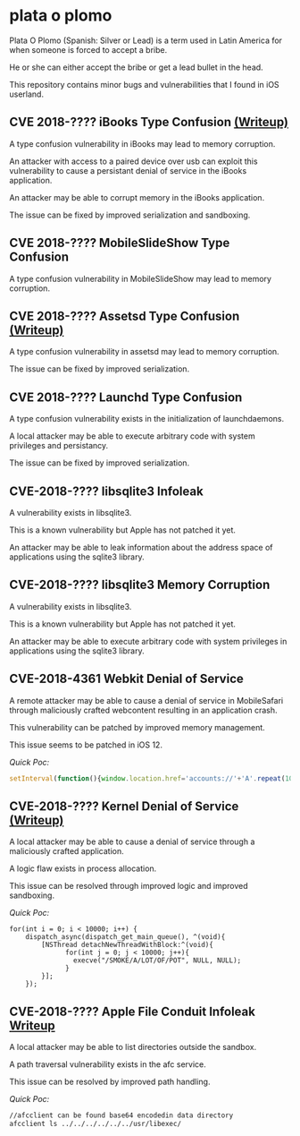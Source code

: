 # plata o plomo
Plata O Plomo (Spanish: Silver or Lead) is a term used in Latin America for when someone is forced to accept a bribe.

He or she can either accept the bribe or get a lead bullet in the head.

This repository contains minor bugs and vulnerabilities that I found in iOS userland.

## CVE 2018-???? iBooks Type Confusion [(Writeup)](writeups/ibooks.md)
A type confusion vulnerability in iBooks may lead to memory corruption.

An attacker with access to a paired device over usb can exploit this vulnerability to cause a persistant denial of service in the iBooks application.

An attacker may be able to corrupt memory in the iBooks application.

The issue can be fixed by improved serialization and sandboxing.

## CVE 2018-???? MobileSlideShow Type Confusion 
A type confusion vulnerability in MobileSlideShow may lead to memory corruption.

## CVE 2018-???? Assetsd Type Confusion [(Writeup)](writeups/assetsd.md)
A type confusion vulnerability in assetsd may lead to memory corruption.

The issue can be fixed by improved serialization.

## CVE 2018-???? Launchd Type Confusion 
A type confusion vulnerability exists in the initialization of launchdaemons.

A local attacker may be able to execute arbitrary code with system privileges and persistancy.

The issue can be fixed by improved serialization.

## CVE-2018-???? libsqlite3 Infoleak
A vulnerability exists in libsqlite3.

This is a known vulnerability but Apple has not patched it yet.

An attacker may be able to leak information about the address space of applications using the sqlite3 library.

## CVE-2018-???? libsqlite3 Memory Corruption
A vulnerability exists in libsqlite3.

This is a known vulnerability but Apple has not patched it yet.

An attacker may be able to execute arbitrary code with system privileges in applications using the sqlite3 library.


## CVE-2018-4361 Webkit Denial of Service 
A remote attacker may be able to cause a denial of service in MobileSafari through maliciously crafted webcontent resulting in an application crash.

This vulnerability can be patched by improved memory management.

This issue seems to be patched in iOS 12.

_Quick Poc:_
```js
setInterval(function(){window.location.href='accounts://'+'A'.repeat(10000);},0.1);
```

## CVE-2018-???? Kernel Denial of Service [(Writeup)](writeups/kernel-procalloc.md)
A local attacker may be able to cause a denial of service through a maliciously crafted application.

A logic flaw exists in process allocation.

This issue can be resolved through improved logic and improved sandboxing.

_Quick Poc:_
```Objc
for(int i = 0; i < 10000; i++) {
    dispatch_async(dispatch_get_main_queue(), ^(void){
        [NSThread detachNewThreadWithBlock:^(void){
              for(int j = 0; j < 10000; j++){
                execve("/SMOKE/A/LOT/OF/POT", NULL, NULL);
              }
        }];
    });
 ```

## CVE-2018-???? Apple File Conduit Infoleak [Writeup](writeups/afc.md)
A local attacker may be able to list directories outside the sandbox.

A path traversal vulnerability exists in the afc service.

This issue can be resolved by improved path handling.

_Quick Poc:_
```sh
//afcclient can be found base64 encodedin data directory
afcclient ls ../../../../../../usr/libexec/ 
```
